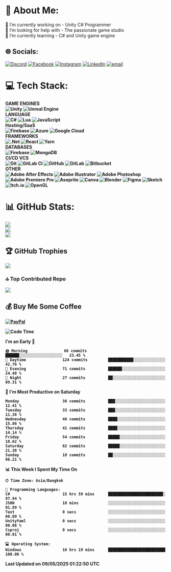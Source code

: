 # 💫 About Me:
🔭 I’m currently working on - Unity C# Programmer<br>🤝 I’m looking for help with - The passionate game studio <br>🌱 I’m currently learning - C# and Unity game engine<br>


## 🌐 Socials:
[![Discord](https://img.shields.io/badge/Discord-%237289DA.svg?logo=discord&logoColor=white)](https://discord.gg/user/pruekkung)
[![Facebook](https://img.shields.io/badge/Facebook-%231877F2.svg?logo=Facebook&logoColor=white)](https://www.facebook.com/natchaphon.sirisangsawang/)
[![Instagram](https://img.shields.io/badge/Instagram-%23E4405F.svg?logo=Instagram&logoColor=white)](https://www.instagram.com/pruek_ns/)
[![LinkedIn](https://img.shields.io/badge/LinkedIn-%230077B5.svg?logo=linkedin&logoColor=white)](https://www.linkedin.com/in/natchaphon-sirisangsawang-pruek/)
[![email](https://img.shields.io/badge/Email-D14836?logo=gmail&logoColor=white)](mailto:nsp.gamedev@gmail.com) 

# 💻 Tech Stack:
<b>GAME ENGINES<br>
![Unity](https://img.shields.io/badge/unity-%23000000.svg?style=flat&logo=unity&logoColor=white) ![Unreal Engine](https://img.shields.io/badge/unrealengine-%23313131.svg?style=flat&logo=unrealengine&logoColor=white)<br>
<b>LANGUAGE<br>
![C#](https://img.shields.io/badge/c%23-%23239120.svg?style=flat&logo=csharp&logoColor=white) ![Lua](https://img.shields.io/badge/lua-%232C2D72.svg?style=flat&logo=lua&logoColor=white) ![JavaScript](https://img.shields.io/badge/javascript-%23323330.svg?style=flat&logo=javascript&logoColor=%23F7DF1E) <br>
<b>Hosting/SaaS<br>
![Firebase](https://img.shields.io/badge/firebase-%23039BE5.svg?style=flat&logo=firebase) ![Azure](https://img.shields.io/badge/azure-%230072C6.svg?style=flat&logo=microsoftazure&logoColor=white) ![Google Cloud](https://img.shields.io/badge/GoogleCloud-%234285F4.svg?style=flat&logo=google-cloud&logoColor=white)<br>
<b>FRAMEWORKS<br>
![.Net](https://img.shields.io/badge/.NET-5C2D91?style=flat&logo=.net&logoColor=white) ![React](https://img.shields.io/badge/react-%2320232a.svg?style=flat&logo=react&logoColor=%2361DAFB) ![Yarn](https://img.shields.io/badge/yarn-%232C8EBB.svg?style=flat&logo=yarn&logoColor=white) <br>
<b>DATABASES<br>
![Firebase](https://img.shields.io/badge/firebase-a08021?style=flat&logo=firebase&logoColor=ffcd34) ![MongoDB](https://img.shields.io/badge/MongoDB-%234ea94b.svg?style=flat&logo=mongodb&logoColor=white) <br>
<b>CI/CD VCS<br>
![Git](https://img.shields.io/badge/git-%23F05033.svg?style=flat&logo=git&logoColor=white) ![GitLab CI](https://img.shields.io/badge/gitlab%20CI-%23181717.svg?style=flat&logo=gitlab&logoColor=white) ![GitHub](https://img.shields.io/badge/github-%23121011.svg?style=flat&logo=github&logoColor=white) ![GitLab](https://img.shields.io/badge/gitlab-%23181717.svg?style=flat&logo=gitlab&logoColor=white) ![Bitbucket](https://img.shields.io/badge/bitbucket-%230047B3.svg?style=flat&logo=bitbucket&logoColor=white)<br>
<b>OTHER<br>
![Adobe After Effects](https://img.shields.io/badge/Adobe%20After%20Effects-9999FF.svg?style=flat&logo=Adobe%20After%20Effects&logoColor=white) ![Adobe Illustrator](https://img.shields.io/badge/adobe%20illustrator-%23FF9A00.svg?style=flat&logo=adobe%20illustrator&logoColor=white) ![Adobe Photoshop](https://img.shields.io/badge/adobe%20photoshop-%2331A8FF.svg?style=flat&logo=adobe%20photoshop&logoColor=white) ![Adobe Premiere Pro](https://img.shields.io/badge/Adobe%20Premiere%20Pro-9999FF.svg?style=flat&logo=Adobe%20Premiere%20Pro&logoColor=white) ![Aseprite](https://img.shields.io/badge/Aseprite-FFFFFF?style=flat&logo=Aseprite&logoColor=#7D929E) ![Canva](https://img.shields.io/badge/Canva-%2300C4CC.svg?style=flat&logo=Canva&logoColor=white) ![Blender](https://img.shields.io/badge/blender-%23F5792A.svg?style=flat&logo=blender&logoColor=white) ![Figma](https://img.shields.io/badge/figma-%23F24E1E.svg?style=flat&logo=figma&logoColor=white) ![Sketch](https://img.shields.io/badge/Sketch-FFB387?style=flat&logo=sketch&logoColor=black)
![Itch.io](https://img.shields.io/badge/Itch-%23FF0B34.svg?style=flat&logo=Itch.io&logoColor=white) ![OpenGL](https://img.shields.io/badge/OpenGL-white?logo=OpenGL&style=flat)
# 📊 GitHub Stats:
![](https://github-readme-stats.vercel.app/api?username=Natchaphon-GameDev&theme=ocean_dark&hide_border=false&include_all_commits=true&count_private=true)<br/>
![](https://nirzak-streak-stats.vercel.app/?user=Natchaphon-GameDev&theme=ocean_dark&hide_border=false)<br/>
![](https://github-readme-stats.vercel.app/api/top-langs/?username=Natchaphon-GameDev&theme=ocean_dark&hide_border=false&include_all_commits=true&count_private=true&layout=compact)

## 🏆 GitHub Trophies
![](https://github-profile-trophy.vercel.app/?username=Natchaphon-GameDev&theme=github_dark&no-frame=false&no-bg=true&margin-w=4)

### 🔝 Top Contributed Repo
![](https://github-contributor-stats.vercel.app/api?username=Natchaphon-GameDev&limit=5&theme=github_dark&combine_all_yearly_contributions=true)

  ## 💰 Buy Me Some Coffee 
  [![PayPal](https://img.shields.io/badge/PayPal-00457C?style=for-the-badge&logo=paypal&logoColor=white)](https://paypal.me/@NatchaphonSiri) 
  
<!--START_SECTION:waka-->
![Code Time](http://img.shields.io/badge/Code%20Time-24%20hrs%2024%20mins-blue)

**I'm an Early 🐤** 

```text
🌞 Morning                68 commits          ██████░░░░░░░░░░░░░░░░░░░   23.45 % 
🌆 Daytime                124 commits         ███████████░░░░░░░░░░░░░░   42.76 % 
🌃 Evening                71 commits          ██████░░░░░░░░░░░░░░░░░░░   24.48 % 
🌙 Night                  27 commits          ██░░░░░░░░░░░░░░░░░░░░░░░   09.31 % 
```
📅 **I'm Most Productive on Saturday** 

```text
Monday                   36 commits          ███░░░░░░░░░░░░░░░░░░░░░░   12.41 % 
Tuesday                  33 commits          ███░░░░░░░░░░░░░░░░░░░░░░   11.38 % 
Wednesday                46 commits          ████░░░░░░░░░░░░░░░░░░░░░   15.86 % 
Thursday                 41 commits          ████░░░░░░░░░░░░░░░░░░░░░   14.14 % 
Friday                   54 commits          █████░░░░░░░░░░░░░░░░░░░░   18.62 % 
Saturday                 62 commits          █████░░░░░░░░░░░░░░░░░░░░   21.38 % 
Sunday                   18 commits          ██░░░░░░░░░░░░░░░░░░░░░░░   06.21 % 
```


📊 **This Week I Spent My Time On** 

```text
🕑︎ Time Zone: Asia/Bangkok

💬 Programming Languages: 
C#                       15 hrs 59 mins      ████████████████████████░   97.94 % 
JSON                     18 mins             ░░░░░░░░░░░░░░░░░░░░░░░░░   01.89 % 
Text                     0 secs              ░░░░░░░░░░░░░░░░░░░░░░░░░   00.09 % 
UnityYaml                0 secs              ░░░░░░░░░░░░░░░░░░░░░░░░░   00.06 % 
Csproj                   0 secs              ░░░░░░░░░░░░░░░░░░░░░░░░░   00.01 % 

💻 Operating System: 
Windows                  16 hrs 19 mins      █████████████████████████   100.00 % 
```


 Last Updated on 09/05/2025 01:22:50 UTC
<!--END_SECTION:waka-->

  
<!-- Proudly created with GPRM ( https://gprm.itsvg.in ) -->
